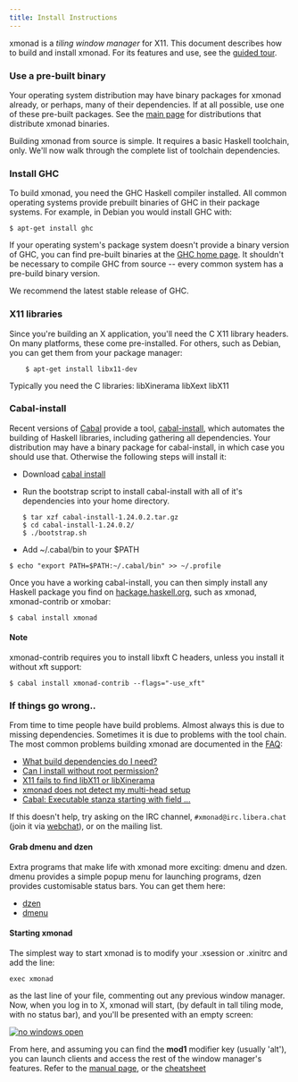```yaml
---
title: Install Instructions
---
```


xmonad is a _tiling window manager_ for X11\. This document describes how to build and install xmonad. For its features and use, see the [guided tour](./tour.html).

### Use a pre-built binary

Your operating system distribution may have binary packages for xmonad already, or perhaps, many of their dependencies. If at all possible, use one of these pre-built packages. See the [main page](index.html) for distributions that distribute xmonad binaries.

Building xmonad from source is simple. It requires a basic Haskell toolchain, only. We'll now walk through the complete list of toolchain dependencies.

### Install GHC

To build xmonad, you need the GHC Haskell compiler installed. All common operating systems provide prebuilt binaries of GHC in their package systems. For example, in Debian you would install GHC with:

```
$ apt-get install ghc
```

If your operating system's package system doesn't provide a binary version of GHC, you can find pre-built binaries at the [GHC home page](https://haskell.org/ghc). It shouldn't be necessary to compile GHC from source -- every common system has a pre-build binary version.

We recommend the latest stable release of GHC.

### X11 libraries

Since you're building an X application, you'll need the C X11 library headers. On many platforms, these come pre-installed. For others, such as Debian, you can get them from your package manager:

```
    $ apt-get install libx11-dev
```

Typically you need the C libraries: libXinerama libXext libX11

<div id="cabal-install">

### Cabal-install

</div>

Recent versions of [Cabal](https://haskell.org/cabal) provide a tool, [cabal-install](https://hackage.haskell.org/package/cabal-install), which automates the building of Haskell libraries, including gathering all dependencies. Your distribution may have a binary package for cabal-install, in which case you should use that. Otherwise the following steps will install it:

*   Download [cabal install](https://hackage.haskell.org/package/cabal-install)
*   Run the bootstrap script to install cabal-install with all of it's dependencies into your home directory.

    ```
    $ tar xzf cabal-install-1.24.0.2.tar.gz
    $ cd cabal-install-1.24.0.2/
    $ ./bootstrap.sh
    ```

*   Add ~/.cabal/bin to your $PATH

```
$ echo "export PATH=$PATH:~/.cabal/bin" >> ~/.profile
```

Once you have a working cabal-install, you can then simply install any Haskell package you find on [hackage.haskell.org](https://hackage.haskell.org), such as xmonad, xmonad-contrib or xmobar:

```
$ cabal install xmonad
```

#### Note

xmonad-contrib requires you to install libxft C headers, unless you install it without xft support:

```
$ cabal install xmonad-contrib --flags="-use_xft"
```

### If things go wrong..

From time to time people have build problems. Almost always this is due to missing dependencies. Sometimes it is due to problems with the tool chain. The most common problems building xmonad are documented in the [FAQ](https://wiki.haskell.org/Xmonad/Frequently_asked_questions):

*   [What build dependencies do I need?](https://wiki.haskell.org/Xmonad/Frequently_asked_questions#What_build_dependencies_does_xmonad_have.3F)
*   [Can I install without root permission?](https://wiki.haskell.org/Xmonad/Frequently_asked_questions#Can_I_install_without_root_permission.3F)
*   [X11 fails to find libX11 or libXinerama](https://wiki.haskell.org/Xmonad/Frequently_asked_questions#X11_fails_to_find_libX11_or_libXinerama)
*   [xmonad does not detect my multi-head setup](https://wiki.haskell.org/Xmonad/Frequently_asked_questions#xmonad_does_not_detect_my_multi-head_setup)
*   [Cabal: Executable stanza starting with field ...](https://wiki.haskell.org/Xmonad/Frequently_asked_questions#Cabal:_Executable_stanza_starting_with_field_.27flag_small_base_description.27)

If this doesn't help, try asking on the IRC channel, `#xmonad@irc.libera.chat` (join it via [webchat](https://web.libera.chat/#xmonad)), or on the mailing list.

#### Grab dmenu and dzen

Extra programs that make life with xmonad more exciting: dmenu and dzen. dmenu provides a simple popup menu for launching programs, dzen provides customisable status bars. You can get them here:

*   [dzen](http://gotmor.googlepages.com/dzen)
*   [dmenu](https://tools.suckless.org/dmenu/)


#### Starting xmonad


The simplest way to start xmonad is to modify your .xsession or .xinitrc and add the line:

```
exec xmonad
```

as the last line of your file, commenting out any previous window manager. Now, when you log in to X, xmonad will start, (by default in tall tiling mode, with no status bar), and you'll be presented with an empty screen:

[![no windows open]({{site.url}}/images/overview/empty.png)]({{site.url}}/images/overview/large/empty.png)

From here, and assuming you can find the **mod1** modifier key (usually 'alt'), you can launch clients and access the rest of the window manager's features. Refer to the [manual page](./manpage.html), or the [cheatsheet](./images/cheat/xmbindings.png)
